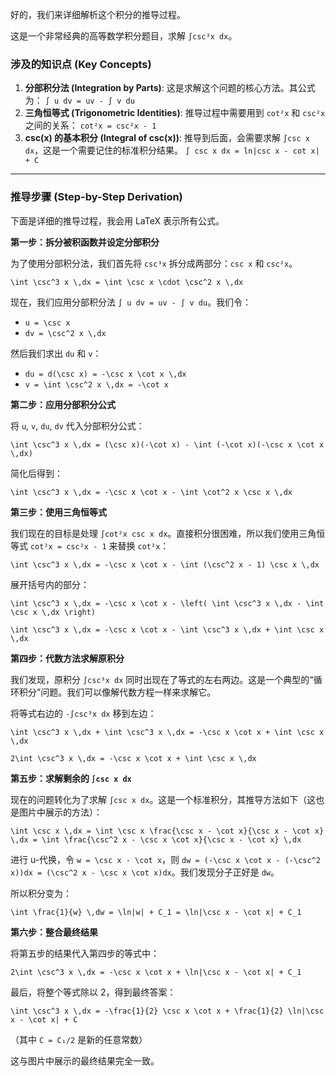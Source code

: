 好的，我们来详细解析这个积分的推导过程。

这是一个非常经典的高等数学积分题目，求解 `∫csc³x dx`。

### 涉及的知识点 (Key Concepts)

1.  **分部积分法 (Integration by Parts)**: 这是求解这个问题的核心方法。其公式为：
    `∫ u dv = uv - ∫ v du`
2.  **三角恒等式 (Trigonometric Identities)**: 推导过程中需要用到 `cot²x` 和 `csc²x` 之间的关系：
    `cot²x = csc²x - 1`
3.  **csc(x) 的基本积分 (Integral of csc(x))**: 推导到后面，会需要求解 `∫csc x dx`，这是一个需要记住的标准积分结果。
    `∫ csc x dx = ln|csc x - cot x| + C`

---

### 推导步骤 (Step-by-Step Derivation)

下面是详细的推导过程，我会用 LaTeX 表示所有公式。

**第一步：拆分被积函数并设定分部积分**

为了使用分部积分法，我们首先将 `csc³x` 拆分成两部分：`csc x` 和 `csc²x`。

`\int \csc^3 x \,dx = \int \csc x \cdot \csc^2 x \,dx`

现在，我们应用分部积分法 `∫ u dv = uv - ∫ v du`。我们令：

*   `u = \csc x`
*   `dv = \csc^2 x \,dx`

然后我们求出 `du` 和 `v`：

*   `du = d(\csc x) = -\csc x \cot x \,dx`
*   `v = \int \csc^2 x \,dx = -\cot x`

**第二步：应用分部积分公式**

将 `u`, `v`, `du`, `dv` 代入分部积分公式：

`\int \csc^3 x \,dx = (\csc x)(-\cot x) - \int (-\cot x)(-\csc x \cot x \,dx)`

简化后得到：

`\int \csc^3 x \,dx = -\csc x \cot x - \int \cot^2 x \csc x \,dx`

**第三步：使用三角恒等式**

我们现在的目标是处理 `∫cot²x csc x dx`。直接积分很困难，所以我们使用三角恒等式 `cot²x = csc²x - 1` 来替换 `cot²x`：

`\int \csc^3 x \,dx = -\csc x \cot x - \int (\csc^2 x - 1) \csc x \,dx`

展开括号内的部分：

`\int \csc^3 x \,dx = -\csc x \cot x - \left( \int \csc^3 x \,dx - \int \csc x \,dx \right)`

`\int \csc^3 x \,dx = -\csc x \cot x - \int \csc^3 x \,dx + \int \csc x \,dx`

**第四步：代数方法求解原积分**

我们发现，原积分 `∫csc³x dx` 同时出现在了等式的左右两边。这是一个典型的“循环积分”问题。我们可以像解代数方程一样来求解它。

将等式右边的 `-∫csc³x dx` 移到左边：

`\int \csc^3 x \,dx + \int \csc^3 x \,dx = -\csc x \cot x + \int \csc x \,dx`

`2\int \csc^3 x \,dx = -\csc x \cot x + \int \csc x \,dx`

**第五步：求解剩余的 `∫csc x dx`**

现在的问题转化为了求解 `∫csc x dx`。这是一个标准积分，其推导方法如下（这也是图片中展示的方法）：

`\int \csc x \,dx = \int \csc x \frac{\csc x - \cot x}{\csc x - \cot x} \,dx = \int \frac{\csc^2 x - \csc x \cot x}{\csc x - \cot x} \,dx`

进行 u-代换，令 `w = \csc x - \cot x`，则 `dw = (-\csc x \cot x - (-\csc^2 x))dx = (\csc^2 x - \csc x \cot x)dx`。我们发现分子正好是 `dw`。

所以积分变为：

`\int \frac{1}{w} \,dw = \ln|w| + C_1 = \ln|\csc x - \cot x| + C_1`

**第六步：整合最终结果**

将第五步的结果代入第四步的等式中：

`2\int \csc^3 x \,dx = -\csc x \cot x + \ln|\csc x - \cot x| + C_1`

最后，将整个等式除以 2，得到最终答案：

`\int \csc^3 x \,dx = -\frac{1}{2} \csc x \cot x + \frac{1}{2} \ln|\csc x - \cot x| + C`

（其中 `C = C₁/2` 是新的任意常数）

这与图片中展示的最终结果完全一致。